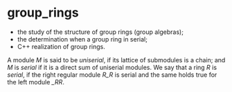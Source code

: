 # group_rings
- the study of the structure of group rings (group algebras);
- the determination when a group ring in serial;
- C++ realization of group rings.

A module *M* is said to be *uniserial*, if its lattice of submodules is a chain; and *M* is *serial* if it is a direct sum of uniserial modules. We say that a ring *R* is *serial*, if the right regular module *R_R* is serial and the same holds true for the left module *_RR*. 
